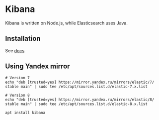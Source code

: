 # Kibana

Kibana is written on Node.js, while Elasticsearch uses Java.

## Installation

See [docs](https://www.elastic.co/guide/en/kibana/current/introduction.html)

## Using Yandex mirror

```
# Version 7
echo "deb [trusted=yes] https://mirror.yandex.ru/mirrors/elastic/7/ stable main" | sudo tee /etc/apt/sources.list.d/elastic-7.x.list

# Version 8
echo "deb [trusted=yes] https://mirror.yandex.ru/mirrors/elastic/8/ stable main" | sudo tee /etc/apt/sources.list.d/elastic-8.x.list

apt install kibana
```
